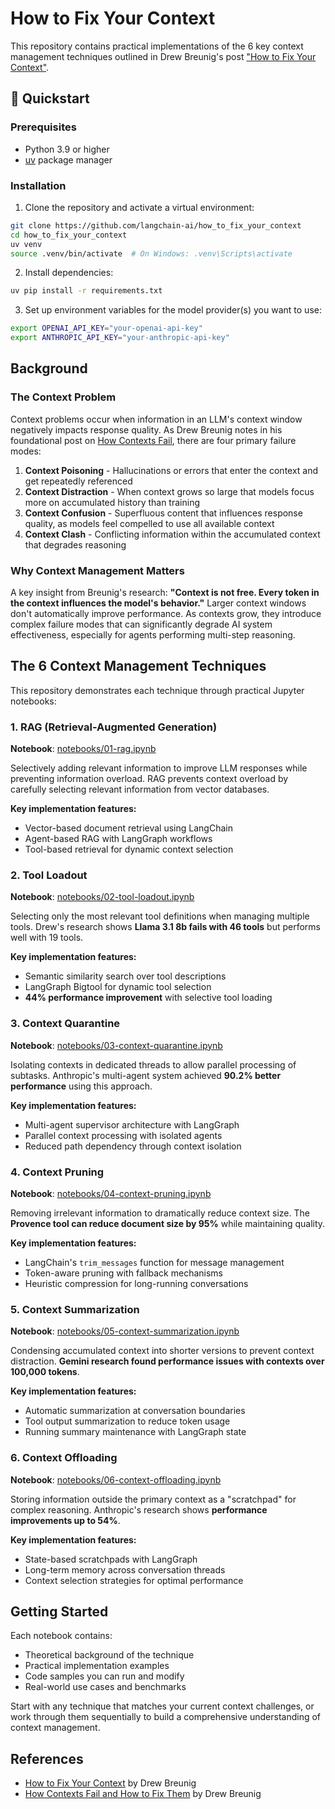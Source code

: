 # How to Fix Your Context

This repository contains practical implementations of the 6 key context management techniques outlined in Drew Breunig's post ["How to Fix Your Context"](https://www.dbreunig.com/2025/06/26/how-to-fix-your-context.html).

## 🚀 Quickstart 

### Prerequisites
- Python 3.9 or higher
- [uv](https://docs.astral.sh/uv/) package manager

### Installation
1. Clone the repository and activate a virtual environment:
```bash
git clone https://github.com/langchain-ai/how_to_fix_your_context
cd how_to_fix_your_context
uv venv
source .venv/bin/activate  # On Windows: .venv\Scripts\activate
```

2. Install dependencies:
```bash
uv pip install -r requirements.txt
```

3. Set up environment variables for the model provider(s) you want to use:
```bash
export OPENAI_API_KEY="your-openai-api-key"
export ANTHROPIC_API_KEY="your-anthropic-api-key"
```

## Background

### The Context Problem

Context problems occur when information in an LLM's context window negatively impacts response quality. As Drew Breunig notes in his foundational post on [How Contexts Fail](https://www.dbreunig.com/2025/06/22/how-contexts-fail-and-how-to-fix-them.html), there are four primary failure modes:

1. **Context Poisoning** - Hallucinations or errors that enter the context and get repeatedly referenced
2. **Context Distraction** - When context grows so large that models focus more on accumulated history than training
3. **Context Confusion** - Superfluous content that influences response quality, as models feel compelled to use all available context
4. **Context Clash** - Conflicting information within the accumulated context that degrades reasoning

### Why Context Management Matters

A key insight from Breunig's research: **"Context is not free. Every token in the context influences the model's behavior."** Larger context windows don't automatically improve performance. As contexts grow, they introduce complex failure modes that can significantly degrade AI system effectiveness, especially for agents performing multi-step reasoning.

## The 6 Context Management Techniques

This repository demonstrates each technique through practical Jupyter notebooks:

### 1. RAG (Retrieval-Augmented Generation)
**Notebook**: [notebooks/01-rag.ipynb](notebooks/01-rag.ipynb)

Selectively adding relevant information to improve LLM responses while preventing information overload. RAG prevents context overload by carefully selecting relevant information from vector databases.

**Key implementation features:**
- Vector-based document retrieval using LangChain
- Agent-based RAG with LangGraph workflows
- Tool-based retrieval for dynamic context selection

### 2. Tool Loadout
**Notebook**: [notebooks/02-tool-loadout.ipynb](notebooks/02-tool-loadout.ipynb)

Selecting only the most relevant tool definitions when managing multiple tools. Drew's research shows **Llama 3.1 8b fails with 46 tools** but performs well with 19 tools.

**Key implementation features:**
- Semantic similarity search over tool descriptions
- LangGraph Bigtool for dynamic tool selection
- **44% performance improvement** with selective tool loading

### 3. Context Quarantine
**Notebook**: [notebooks/03-context-quarantine.ipynb](notebooks/03-context-quarantine.ipynb)

Isolating contexts in dedicated threads to allow parallel processing of subtasks. Anthropic's multi-agent system achieved **90.2% better performance** using this approach.

**Key implementation features:**
- Multi-agent supervisor architecture with LangGraph
- Parallel context processing with isolated agents
- Reduced path dependency through context isolation

### 4. Context Pruning
**Notebook**: [notebooks/04-context-pruning.ipynb](notebooks/04-context-pruning.ipynb)

Removing irrelevant information to dramatically reduce context size. The **Provence tool can reduce document size by 95%** while maintaining quality.

**Key implementation features:**
- LangChain's `trim_messages` function for message management
- Token-aware pruning with fallback mechanisms
- Heuristic compression for long-running conversations

### 5. Context Summarization
**Notebook**: [notebooks/05-context-summarization.ipynb](notebooks/05-context-summarization.ipynb)

Condensing accumulated context into shorter versions to prevent context distraction. **Gemini research found performance issues with contexts over 100,000 tokens**.

**Key implementation features:**
- Automatic summarization at conversation boundaries
- Tool output summarization to reduce token usage
- Running summary maintenance with LangGraph state

### 6. Context Offloading
**Notebook**: [notebooks/06-context-offloading.ipynb](notebooks/06-context-offloading.ipynb)

Storing information outside the primary context as a "scratchpad" for complex reasoning. Anthropic's research shows **performance improvements up to 54%**.

**Key implementation features:**
- State-based scratchpads with LangGraph
- Long-term memory across conversation threads
- Context selection strategies for optimal performance

## Getting Started

Each notebook contains:
- Theoretical background of the technique
- Practical implementation examples
- Code samples you can run and modify
- Real-world use cases and benchmarks

Start with any technique that matches your current context challenges, or work through them sequentially to build a comprehensive understanding of context management.

## References

- [How to Fix Your Context](https://www.dbreunig.com/2025/06/26/how-to-fix-your-context.html) by Drew Breunig
- [How Contexts Fail and How to Fix Them](https://www.dbreunig.com/2025/06/22/how-contexts-fail-and-how-to-fix-them.html) by Drew Breunig